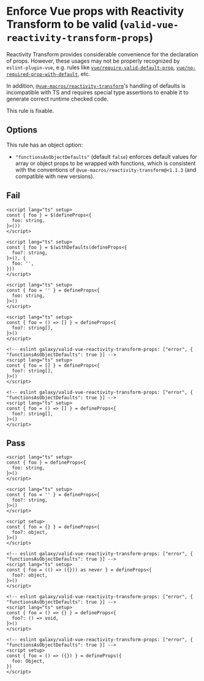 # Enforce Vue props with Reactivity Transform to be valid (`valid-vue-reactivity-transform-props`)

Reactivity Transform provides considerable convenience for the declaration of props. However, these usages may not be properly recognized by `eslint-plugin-vue`, e.g. rules like [`vue/require-valid-default-prop`](https://eslint.vuejs.org/rules/require-valid-default-prop.html), [`vue/no-required-prop-with-default`](https://eslint.vuejs.org/rules/no-required-prop-with-default.html), etc.

In addition, [`@vue-macros/reactivity-transform`](http://npmjs.com/package/@vue-macros/reactivity-transform)'s handling of defaults is incompatible with TS and requires special type assertions to enable it to generate correct runtime checked code.

This rule is fixable.

## Options

This rule has an object option:

- `"functionsAsObjectDefaults"` (default `false`) enforces default values for array or object props to be wrapped with functions, which is consistent with the conventions of `@vue-macros/reactivity-transform@<1.1.3` (and compatible with new versions).

## Fail

```vue
<script lang="ts" setup>
const { foo } = $(defineProps<{
  foo: string,
}>())
</script>
```

```vue
<script lang="ts" setup>
const { foo } = $(withDefaults(defineProps<{
  foo?: string,
}>(), {
  foo: '',
}))
</script>
```

```vue
<script lang="ts" setup>
const { foo = '' } = defineProps<{
  foo: string,
}>()
</script>
```

```vue
<script lang="ts" setup>
const { foo = () => [] } = defineProps<{
  foo?: string[],
}>()
</script>
```

```vue
<!-- eslint galaxy/valid-vue-reactivity-transform-props: ["error", { "functionsAsObjectDefaults": true }] -->
<script lang="ts" setup>
const { foo = [] } = defineProps<{
  foo?: string[],
}>()
</script>
```

```vue
<!-- eslint galaxy/valid-vue-reactivity-transform-props: ["error", { "functionsAsObjectDefaults": true }] -->
<script lang="ts" setup>
const { foo = () => [] } = defineProps<{
  foo?: string[],
}>()
</script>
```

## Pass

```vue
<script lang="ts" setup>
const { foo } = defineProps<{
  foo: string,
}>()
</script>
```

```vue
<script lang="ts" setup>
const { foo = '' } = defineProps<{
  foo?: string,
}>()
</script>
```

```vue
<script setup>
const { foo = {} } = defineProps<{
  foo?: object,
}>()
</script>
```

```vue
<!-- eslint galaxy/valid-vue-reactivity-transform-props: ["error", { "functionsAsObjectDefaults": true }] -->
<script lang="ts" setup>
const { foo = (() => ({})) as never } = defineProps<{
  foo?: object,
}>()
</script>
```

```vue
<!-- eslint galaxy/valid-vue-reactivity-transform-props: ["error", { "functionsAsObjectDefaults": true }] -->
<script lang="ts" setup>
const { foo = () => {} } = defineProps<{
  foo?: () => void,
}>()
</script>
```

```vue
<!-- eslint galaxy/valid-vue-reactivity-transform-props: ["error", { "functionsAsObjectDefaults": true }] -->
<script setup>
const { foo = () => ({}) } = defineProps({
  foo: Object,
})
</script>
```
